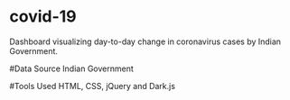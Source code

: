 # covid-19
Dashboard visualizing day-to-day change in coronavirus cases by Indian Government.

#Data Source 
Indian Government

#Tools Used
HTML, CSS, jQuery and Dark.js
